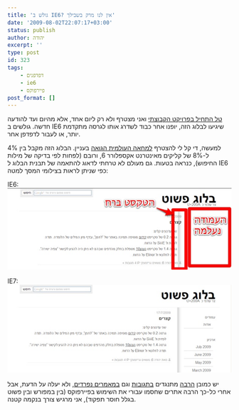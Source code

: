 ```yaml
---
title: 'גולש ב IE6? אין לנו מרק בשבילך'
date: '2009-08-02T22:07:17+03:00'
status: publish
author: יהודה
excerpt: ''
type: post
id: 323
tags:
    - דפדפנים
    - ie6
    - פיירפוקס
post_format: []
---
```

[טל התחיל בפרויקט הקבוצתי](http://www.talgalili.com/?p=1004) ואני מצטרף ולא רק ליום אחד, אלא מהיום ועד להודעה חדשה. גולשים ב IE6 שיגיעו לבלוג הזה, יופנו אחר כבוד לשדרג אותו לגרסה מתקדמת יותר, או לעבור לדפדפן אחר.

למעשה, די קל לי להצטרף [למחאה העולמית הגואה](http://www.we-cms.info/blog/die-ie6/) בעניין. הבלוג הזה מקבל בין 4% ל-8% של קליקים מאינטרנט אקספלורר 6, ורובם (לפחות לפי בדיקה של מילות החיפוש), כנראה בטעות. גם מעולם לא טרחתי לדאוג להתאמה של תבנית הבלוג ל IE6 כפי שניתן לראות בצילומי המסך למטה:

IE6:  
![בלוג פשוט ב ie6](/img/2009/08/using-ie6-no-soup-for-you-1.jpg)

IE7:  
![בלוג פשוט ב ie7](/img/2009/08/using-ie6-no-soup-for-you-2.jpg)

יש כמובן [הרבה](http://tomercohen.com/2009/07/31/%D7%97%D7%A1%D7%99%D7%9E%D7%AA-%D7%90%D7%99%D7%A0%D7%98%D7%A8%D7%A0%D7%98-%D7%90%D7%A7%D7%A1%D7%A4%D7%9C%D7%95%D7%A8%D7%A8/#comment-4339) מתנגדים [בתגובות](http://www.talgalili.com/?p=1004&cpage=1#comment-79492) וגם [במאמרים נפרדים](http://marksw.com/wordpress/?p=1317), ולא יעלה על הדעת, אבל אחרי כל-כך הרבה אתרים שחסמו עבורי את השימוש בפיירפוקס (בין במפורש ובין פשוט בגלל חוסר תפקוד), אני מרגיש צורך בנקמה קטנה.
